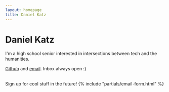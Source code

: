 ```yaml
---
layout: homepage
title: Daniel Katz
---
```


# Daniel Katz

I'm a high school senior interested in intersections between tech and the humanities.

[Github](https://github.com/Quadr0) and [email](mailto:katz.daniel.03@gmail.com). Inbox always open :)

<br>
Sign up for cool stuff in the future!
{% include "partials/email-form.html" %}